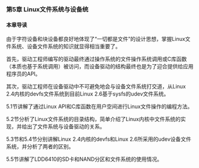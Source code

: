 ### 第5章 Linux文件系统与设备统

#### 本章导读

由于字符设备和块设备都良好地体现了“一切都是文件”的设计思想，掌握Linux文件系统、设备文件系统的知识就显得相当重要了。

首先，驱动工程师编写的驱动最终通过操作系统的文件操作系统调用或C库函数（本质也基于系统调用）被访问，而设备驱动的结构最终也是为了迎合提供给应用程序员的API。

其次，驱动工程师在设备驱动中不可避免地会与设备文件系统打交道，从Linux 2.4内核的devfs文件系统到目前Linux 2.6基于sysfs的udev文件系统。

5.1节讲解了通过Linux API和C库函数在用户空间进行Linux文件操作的编程方法。

5.2节分析了Linux文件系统的目录结构，简单介绍了Linux内核中文件系统的实现，并给出了文件系统与设备驱动的关系。

5.3节和5.4节分别讲解Linux 2.4内核的devfs和Linux 2.6所采用的udev设备文件系统，并分析了两者的区别。

5.5节讲解了LDD6410的SD卡和NAND分区和文件系统的使用情况。



